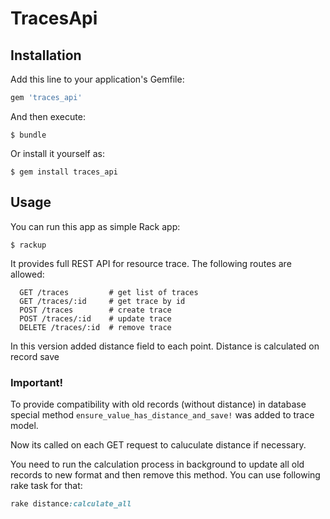 # TracesApi

## Installation

Add this line to your application's Gemfile:

```ruby
gem 'traces_api'
```

And then execute:

    $ bundle

Or install it yourself as:

    $ gem install traces_api

## Usage

You can run this app as simple Rack app:

    $ rackup

It provides full REST API for resource trace. The following routes are allowed:

```
  GET /traces         # get list of traces
  GET /traces/:id     # get trace by id
  POST /traces        # create trace
  POST /traces/:id    # update trace
  DELETE /traces/:id  # remove trace
```
In this version added distance field to each point. Distance is calculated on record save

### Important!
To provide compatibility with old records (without distance) in database special
method `ensure_value_has_distance_and_save!` was added to trace model.

Now its called on each GET request to caluculate distance if necessary.

You need to run the calculation process in background to update all old records to new format and then remove
this method. You can use following rake task for that:

```ruby
rake distance:calculate_all
```

